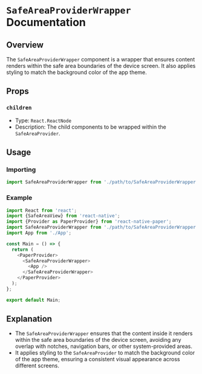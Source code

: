 # `SafeAreaProviderWrapper` Documentation

## Overview

The `SafeAreaProviderWrapper` component is a wrapper that ensures content renders within the safe area boundaries of the device screen. It also applies styling to match the background color of the app theme.

## Props

### `children`

- Type: `React.ReactNode`
- Description: The child components to be wrapped within the `SafeAreaProvider`.

## Usage

### Importing

```javascript
import SafeAreaProviderWrapper from './path/to/SafeAreaProviderWrapper';
```

### Example

```javascript
import React from 'react';
import {SafeAreaView} from 'react-native';
import {Provider as PaperProvider} from 'react-native-paper';
import SafeAreaProviderWrapper from './path/to/SafeAreaProviderWrapper';
import App from './App';

const Main = () => {
  return (
    <PaperProvider>
      <SafeAreaProviderWrapper>
        <App />
      </SafeAreaProviderWrapper>
    </PaperProvider>
  );
};

export default Main;
```

## Explanation

- The `SafeAreaProviderWrapper` ensures that the content inside it renders within the safe area boundaries of the device screen, avoiding any overlap with notches, navigation bars, or other system-provided areas.
- It applies styling to the `SafeAreaProvider` to match the background color of the app theme, ensuring a consistent visual appearance across different screens.
